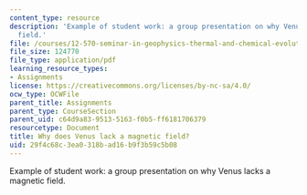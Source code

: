 ```yaml
---
content_type: resource
description: 'Example of student work: a group presentation on why Venus lacks a magnetic
  field.'
file: /courses/12-570-seminar-in-geophysics-thermal-and-chemical-evolution-of-the-earth-spring-2005/29f4c68c3ea0318bad16b9f3b59c5b08_grp1vensmgntcfld.pdf
file_size: 124770
file_type: application/pdf
learning_resource_types:
- Assignments
license: https://creativecommons.org/licenses/by-nc-sa/4.0/
ocw_type: OCWFile
parent_title: Assignments
parent_type: CourseSection
parent_uid: c64d9a83-9513-5163-f0b5-ff6181706379
resourcetype: Document
title: Why does Venus lack a magnetic field?
uid: 29f4c68c-3ea0-318b-ad16-b9f3b59c5b08
---
```

Example of student work: a group presentation on why Venus lacks a magnetic field.